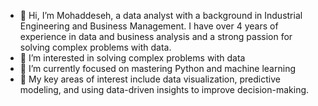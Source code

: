 - 👋 Hi, I’m Mohaddeseh, a data analyst with a background in Industrial Engineering and Business Management. I have over 4 years of experience in data and business analysis and a strong passion for solving complex problems with data.
- 👀 I’m interested in solving complex problems with data
- 🌱 I’m currently focused on mastering Python and machine learning
- 💞️ My key areas of interest include data visualization, predictive modeling, and using data-driven insights to improve decision-making.

<!---
MohaddesehAbedi/MohaddesehAbedi is a ✨ special ✨ repository because its `README.md` (this file) appears on your GitHub profile.
You can click the Preview link to take a look at your changes.
--->
